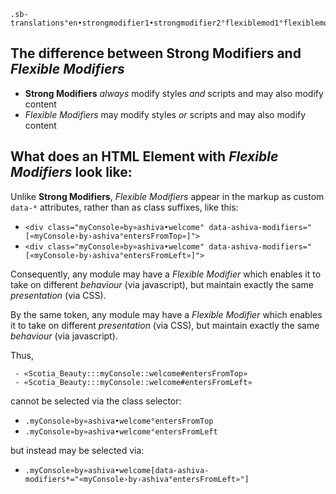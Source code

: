 
```
.sb-translations°en•strongmodifier1•strongmodifier2°flexiblemod1°flexiblemod2
```

## The difference between **Strong Modifiers** and *Flexible Modifiers*

 - **Strong Modifiers** *always* modify styles *and* scripts and may also modify content
 - *Flexible Modifiers* may modify styles *or* scripts and may also modify content
 
## What does an HTML Element with *Flexible Modifiers* look like:

Unlike **Strong Modifiers**, *Flexible Modifiers* appear in the markup as custom `data-*` attributes, rather than as class suffixes, like this:

 - `<div class="myConsole»by»ashiva•welcome" data-ashiva-modifiers="[«myConsole›by›ashiva°entersFromTop»]">`
 - `<div class="myConsole»by»ashiva•welcome" data-ashiva-modifiers="[«myConsole›by›ashiva°entersFromLeft»]">`
 
Consequently, any module may have a *Flexible Modifier* which enables it to take on different *behaviour* (via javascript), but maintain exactly the same *presentation* (via CSS).

By the same token, any module may have a *Flexible Modifier* which enables it to take on different *presentation* (via CSS), but maintain exactly the same *behaviour* (via javascript).

Thus,

```
 - «Scotia_Beauty:::myConsole::welcome#entersFromTop»
 - «Scotia_Beauty:::myConsole::welcome#entersFromLeft»
```

cannot be selected via the class selector:

 - `.myConsole»by»ashiva•welcome°entersFromTop`
 - `.myConsole»by»ashiva•welcome°entersFromLeft`
 
but instead may be selected via:

- `.myConsole»by»ashiva•welcome[data-ashiva-modifiers*="«myConsole›by›ashiva°entersFromLeft»"]`
 
